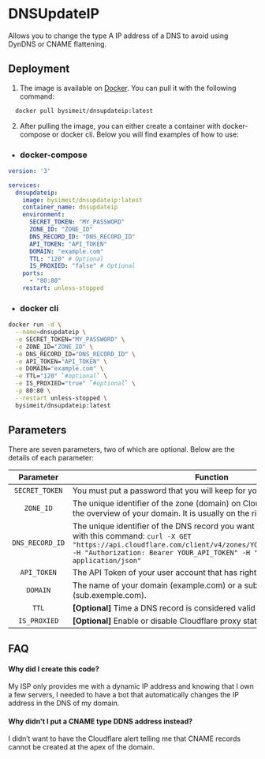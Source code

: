 # DNSUpdateIP

Allows you to change the type A IP address of a DNS to avoid using DynDNS or CNAME flattening.

## Deployment

1. The image is available on [Docker](https://hub.docker.com/r/bysimeit/dnsupdateip). You can pull it with the following command:
```bash
  docker pull bysimeit/dnsupdateip:latest
```
2. After pulling the image, you can either create a container with docker-compose or docker cli. Below you will find examples of how to use: 
  * ### docker-compose
```yml
version: '3'

services:
  dnsupdateip:
    image: bysimeit/dnsupdateip:latest
    container_name: dnsupdateip
    environment:
      SECRET_TOKEN: "MY_PASSWORD"
      ZONE_ID: "ZONE_ID"
      DNS_RECORD_ID: "DNS_RECORD_ID"
      API_TOKEN: "API_TOKEN"
      DOMAIN: "example.com"
      TTL: "120" # Optional
      IS_PROXIED: "false" # Optional
    ports:
      - "80:80"
    restart: unless-stopped
```
  * ### docker cli
```bash
docker run -d \
  --name=dnsupdateip \
  -e SECRET_TOKEN="MY_PASSWORD" \
  -e ZONE_ID="ZONE_ID" \
  -e DNS_RECORD_ID="DNS_RECORD_ID" \
  -e API_TOKEN="API_TOKEN" \
  -e DOMAIN="example.com" \
  -e TTL="120" `#optional` \
  -e IS_PROXIED="true" `#optional` \
  -p 80:80 \
  --restart unless-stopped \
  bysimeit/dnsupdateip:latest
```

## Parameters

There are seven parameters, two of which are optional. Below are the details of each parameter:

| Parameter | Function |
| :----: | --- |
| `SECRET_TOKEN` | You must put a password that you will keep for yourself. |
| `ZONE_ID` | The unique identifier of the zone (domain) on Cloudflare. The Zone ID is in the overview of your domain. It is usually on the right side of the page. |
| `DNS_RECORD_ID` | The unique identifier of the DNS record you want to update. You can find it with this command: `curl -X GET "https://api.cloudflare.com/client/v4/zones/YOUR_ZONE_ID/dns_records" -H "Authorization: Bearer YOUR_API_TOKEN" -H "Content-Type: application/json"` |
| `API_TOKEN` | The API Token of your user account that has rights to your domain. |
| `DOMAIN` | The name of your domain (example.com) or a subdomain (sub.exemple.com). |
| `TTL` | **[Optional]** Time a DNS record is considered valid by cache systems. |
| `IS_PROXIED` | **[Optional]** Enable or disable Cloudflare proxy status for DNS record. |

## FAQ

#### Why did I create this code?

My ISP only provides me with a dynamic IP address and knowing that I own a few servers, I needed to have a bot that automatically changes the IP address in the DNS of my domain.

#### Why didn't I put a CNAME type DDNS address instead?

I didn’t want to have the Cloudflare alert telling me that CNAME records cannot be created at the apex of the domain.
